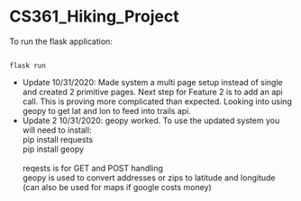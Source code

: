# CS361_Hiking_Project
<!-- 
Links I used to to get started: 
https://flask.palletsprojects.com/en/1.1.x/installation/
https://flask.palletsprojects.com/en/1.1.x/tutorial/layout/ 

Feel free to delete anything that you don't think belongs in the README 

What I pasted to get my env ready: 

python3 -m venv venv
. venv/bin/activate
pip install Flask
-->

To run the flask application: 
<pre><code>
flask run
</code></pre>

<ul>
<li>Update 10/31/2020: Made system a multi page setup instead of single and created 2 primitive pages.
Next step for Feature 2 is to add an api call.  This is proving more complicated than expected.
Looking into using geopy to get lat and lon to feed into trails api.</li>

<li>Update 2 10/31/2020: geopy worked.  To use the updated system you will need to install:<br>
pip install requests<br>
pip install geopy<br><br>
reqests is for GET and POST handling<br>
geopy is used to convert addresses or zips to latitude and longitude (can also be used for maps if google costs money)</li>